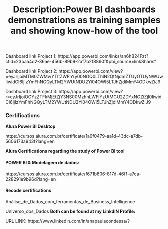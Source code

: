 <!DOCTYPE html>
<html lang="pt-br">
	<head>
   <meta charset="UTF-8">
	<title>Power BI Project</title>
  </head>
  <body>
    <header> 
  <h1>Description:Power BI dashboards demonstrations as training samples and showing know-how of the tool</h1>
    </header>

  <p>Dashboard link Project 1: https://app.powerbi.com/links/an6hB24Fzt?ctid=23baa4d2-36ae-456b-89b9-2af7b2f8890f&pbi_source=linkShare#</p>

  <p>Dashboard link Project 2: https://app.powerbi.com/view?=eyJrIjoiMTM0ZWMwYTItZWFhYy00NGQ0LThlN2QtNjdmZTUyOTUyNWUwIiwidCI6IjIzYmFhNGQyLTM2YWUtNDU2Yi04OWI5LTJhZjdiMmY4ODkwZiJ9</p>

  <p>Dashboard link Project 3: https://app.powerbi.com/view?r=eyJrIjoiOGYzZTFkMjEtZjY3NS00MzhhLWFjYzUtMGU2ZDYxNGZiZjI0IiwidCI6IjIzYmFhNGQyLTM2YWUtNDU2Yi04OWI5LTJhZjdiMmY4ODkwZiJ9</p>

  <h3>Certifications</h3>

  <strong>Alura Power BI Desktop</strong>
  <p>https://cursos.alura.com.br/certificate/1a9f0479-aa1d-43dc-a7db-5606173a943f?lang=en</p>

  <strong>Alura Certifications regarding the study of Power BI tool</strong>
  <h4>POWER BI & Modelagem de dados:</h4>
  
  <p>https://cursos.alura.com.br/certificate/f671b806-817d-46f1-a7ca-228291e9b96d?lang=en</p>

  <h4>Recode certifications</h4>

  <p>Análise_de_Dados_com_ferramentas_de_Business_Intelligence</p>
  <p>Universo_dos_Dados
  <strong>Both can be found at my LinkdIN Profile:</strong>
  <p>URL LINK: https://www.linkedin.com/in/anapaulacondessa/?</p>
